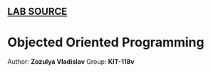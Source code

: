 ## [LAB SOURCE](//https://oop-khpi.gitlab.io/)
# Objected Oriented Programming 

Author: **Zozulya Vladislav**
Group: **KIT-118v**
